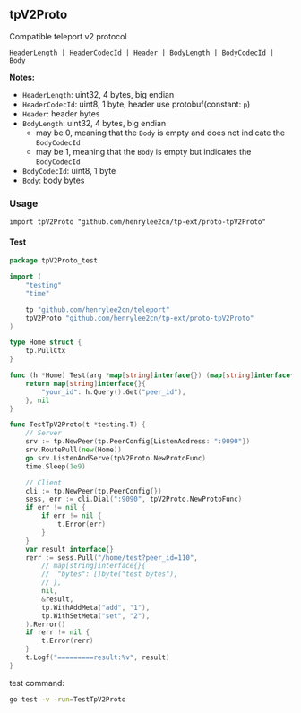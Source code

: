 ## tpV2Proto

 Compatible teleport v2 protocol

```
HeaderLength | HeaderCodecId | Header | BodyLength | BodyCodecId | Body
```


**Notes:**
- `HeaderLength`: uint32, 4 bytes, big endian
- `HeaderCodecId`: uint8, 1 byte, header use protobuf(constant: `p`)
- `Header`: header bytes
- `BodyLength`: uint32, 4 bytes, big endian
	* may be 0, meaning that the `Body` is empty and does not indicate the `BodyCodecId`
	* may be 1, meaning that the `Body` is empty but indicates the `BodyCodecId`
- `BodyCodecId`: uint8, 1 byte
- `Body`: body bytes

### Usage

`import tpV2Proto "github.com/henrylee2cn/tp-ext/proto-tpV2Proto"`

#### Test

```go
package tpV2Proto_test

import (
	"testing"
	"time"

	tp "github.com/henrylee2cn/teleport"
	tpV2Proto "github.com/henrylee2cn/tp-ext/proto-tpV2Proto"
)

type Home struct {
	tp.PullCtx
}

func (h *Home) Test(arg *map[string]interface{}) (map[string]interface{}, *tp.Rerror) {
	return map[string]interface{}{
		"your_id": h.Query().Get("peer_id"),
	}, nil
}

func TestTpV2Proto(t *testing.T) {
	// Server
	srv := tp.NewPeer(tp.PeerConfig{ListenAddress: ":9090"})
	srv.RoutePull(new(Home))
	go srv.ListenAndServe(tpV2Proto.NewProtoFunc)
	time.Sleep(1e9)

	// Client
	cli := tp.NewPeer(tp.PeerConfig{})
	sess, err := cli.Dial(":9090", tpV2Proto.NewProtoFunc)
	if err != nil {
		if err != nil {
			t.Error(err)
		}
	}
	var result interface{}
	rerr := sess.Pull("/home/test?peer_id=110",
		// map[string]interface{}{
		// 	"bytes": []byte("test bytes"),
		// },
		nil,
		&result,
		tp.WithAddMeta("add", "1"),
		tp.WithSetMeta("set", "2"),
	).Rerror()
	if rerr != nil {
		t.Error(rerr)
	}
	t.Logf("=========result:%v", result)
}
```

test command:

```sh
go test -v -run=TestTpV2Proto
```
